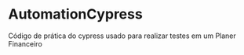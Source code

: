 # AutomationCypress
Código de prática do cypress usado para realizar testes em um Planer Financeiro

